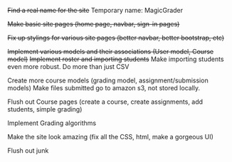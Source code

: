 ~~Find a real name for the site~~
Temporary name: MagicGrader

~~Make basic site pages (home page, navbar, sign-in pages)~~

~~Fix up stylings for various site pages (better navbar, better bootstrap, etc)~~

~~Implement various models and their associations (User model, Course model)~~
~~Implement roster and importing students~~
Make importing students even more robust. Do more than just CSV

Create more course models (grading model, assignment/submission models)
Make files submitted go to amazon s3, not stored locally.

Flush out Course pages (create a course, create assignments, add students, simple grading)

Implement Grading algorithms

Make the site look amazing (fix all the CSS, html, make a gorgeous UI)

Flush out junk
